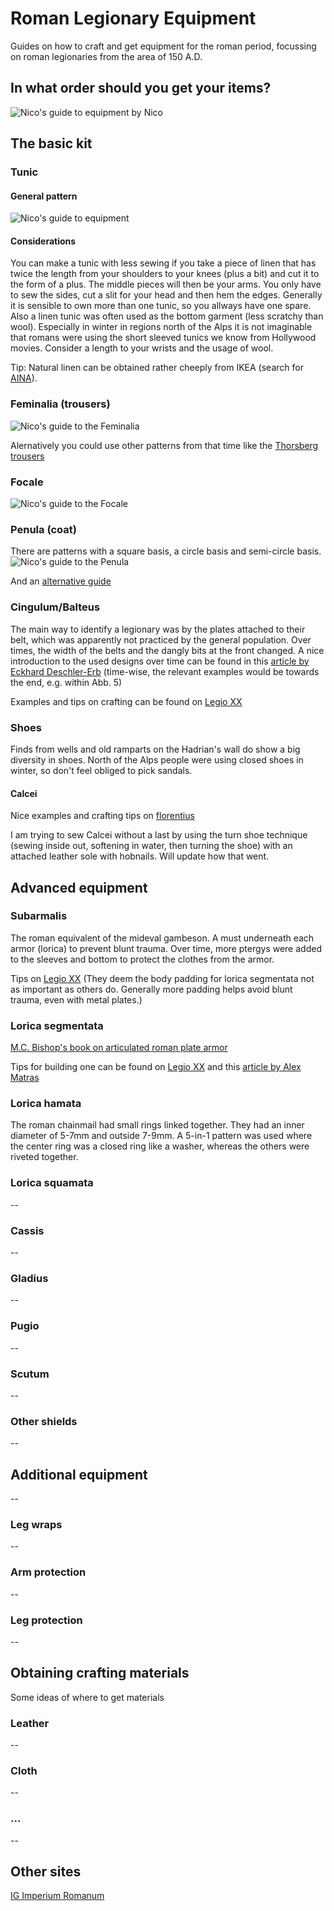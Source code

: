 # Roman Legionary Equipment
Guides on how to craft and get equipment for the roman period, focussing on roman legionaries from the area of 150 A.D.

## In what order should you get your items?
![Nico's guide to equipment](/assets/images/nicos_buying_order.jpg)
by Nico

## The basic kit

### Tunic
#### General pattern
![Nico's guide to equipment](/assets/images/nicos_tunic.JPG)

#### Considerations
You can make a tunic with less sewing if you take a piece of linen that has twice the length from your shoulders to your knees (plus a bit) and cut it to the form of a plus. The middle pieces will then be your arms. You only have to sew the sides, cut a slit for your head and then hem the edges.
Generally it is sensible to own more than one tunic, so you allways have one spare. Also a linen tunic was often used as the bottom garment (less scratchy than wool).
Especially in winter in regions north of the Alps it is not imaginable that romans were using the short sleeved tunics we know from Hollywood movies. Consider a length to your wrists and the usage of wool.

Tip: Natural linen can be obtained rather cheeply from IKEA (search for [AINA](https://www.ikea.com/de/de/catalog/products/30196944/)).

### Feminalia (trousers)
![Nico's guide to the Feminalia](/assets/images/nicos_feminalia.JPG)

Alernatively you could use other patterns from that time like the [Thorsberg trousers](http://www.shelaghlewins.com/reenactment/thorsbjerg_construction/thorsbjerg_trews_construction.htm)

### Focale
![Nico's guide to the Focale](/assets/images/nicos_focale.JPG)

### Penula (coat)
There are patterns with a square basis, a circle basis and semi-circle basis.
![Nico's guide to the Penula](/assets/images/nicos_penula.JPG)

And an [alternative guide](http://www.romanarmy.net/howto.shtml#sagum)

### Cingulum/Balteus
The main way to identify a legionary was by the plates attached to their belt, which was apparently not practiced by the general population. Over times, the width of the belts and the dangly bits at the front changed. A nice introduction to the used designs over time can be found in this [article by Eckhard Deschler-Erb](https://www.academia.edu/35955546/G%C3%BCrtel-_und_Riemenbeschl%C3%A4ge_in_den_Nordwestprovinzen._Das_milit%C3%A4rische_Formenspektrum_von_tiberisch_claudischer_bis_antoninischer_Zeit) (time-wise, the relevant examples would be towards the end, e.g. within Abb. 5)

Examples and tips on crafting can be found on [Legio XX](https://www.larp.com/legioxx/balteus.html)

### Shoes
Finds from wells and old ramparts on the Hadrian's wall do show a big diversity in shoes. North of the Alps people were using closed shoes in winter, so don't feel obliged to pick sandals. 

#### Calcei
Nice examples and crafting tips on [florentius](http://florentius.com/calcei-main.htm)

I am trying to sew Calcei without a last by using the turn shoe technique (sewing inside out, softening in water, then turning the shoe) with an attached leather sole with hobnails. Will update how that went.

## Advanced equipment
### Subarmalis
The roman equivalent of the mideval gambeson. A must underneath each armor (lorica) to prevent blunt trauma. Over time, more ptergys were added to the sleeves and bottom to protect the clothes from the armor.

Tips on [Legio XX](https://www.larp.com/legioxx/subarm.html) (They deem the body padding for lorica segmentata not as important as others do. Generally more padding helps avoid blunt trauma, even with metal plates.)

### Lorica segmentata
[M.C. Bishop's book on articulated roman plate armor](https://www.researchgate.net/publication/301655364_Lorica_Segmentata_Volume_I_A_Handbook_of_Articulated_Roman_Plate_Armour)

Tips for building one can be found on [Legio XX](https://www.larp.com/legioxx/lorica.html) and this [article by Alex Matras](http://www.travelsoutwest.com/docs/seg_instr.pdf)

### Lorica hamata
The roman chainmail had small rings linked together. They had an inner diameter of 5-7mm and outside 7-9mm. A 5-in-1 pattern was used where the center ring was a closed ring like a washer, whereas the others were riveted together.

### Lorica squamata
--

### Cassis
--

### Gladius
--

### Pugio
--

### Scutum
--

### Other shields
--

## Additional equipment
--

### Leg wraps
--

### Arm protection
--

### Leg protection
--


## Obtaining crafting materials
Some ideas of where to get materials


### Leather
--

### Cloth
--

### ...
--


## Other sites
[IG Imperium Romanum](http://www.IG-romanum.jimdo.com)
